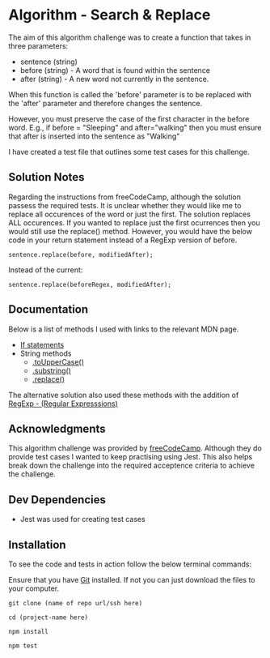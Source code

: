 # Algorithm - Search & Replace

The aim of this algorithm challenge was to create a function that takes in three parameters:

- sentence (string)
- before (string) - A word that is found within the sentence
- after (string) - A new word not currently in the sentence.

When this function is called the 'before' parameter is to be replaced with the 'after' parameter and therefore changes the sentence.

However, you must preserve the case of the first character in the before word. E.g., if before = "Sleeping" and after="walking" then you must ensure that after is inserted into the sentence as "Walking"

I have created a test file that outlines some test cases for this challenge.

## Solution Notes

Regarding the instructions from freeCodeCamp, although the solution passess the required tests. It is unclear whether they would like me to replace all occurences of the word or just the first. The solution replaces ALL occurences. If you wanted to replace just the first ocurrences then you would still use the replace() method. However, you would have the below code in your return statement instead of a RegExp version of before.

```
sentence.replace(before, modifiedAfter);
```

Instead of the current:

```
sentence.replace(beforeRegex, modifiedAfter);
```

## Documentation

Below is a list of methods I used with links to the relevant MDN page.

- [If statements](https://developer.mozilla.org/en-US/docs/Web/JavaScript/Reference/Statements/if...else)
- String methods
  - [.toUpperCase()](https://developer.mozilla.org/en-US/docs/Web/JavaScript/Reference/Global_Objects/String/toUpperCase)
  - [.substring()](https://developer.mozilla.org/en-US/docs/Web/JavaScript/Reference/Global_Objects/String/substring)
  - [.replace()](https://developer.mozilla.org/en-US/docs/Web/JavaScript/Reference/Global_Objects/String/replace)

The alternative solution also used these methods with the addition of [RegExp - (Regular Expresssions)](https://developer.mozilla.org/en-US/docs/Web/JavaScript/Guide/Regular_Expressions)

## Acknowledgments

This algorithm challenge was provided by [freeCodeCamp](https://www.freecodecamp.org/learn/javascript-algorithms-and-data-structures). Although they do provide test cases I wanted to keep practising using Jest. This also helps break down the challenge into the required acceptence criteria to achieve the challenge.

## Dev Dependencies

- Jest was used for creating test cases

## Installation

To see the code and tests in action follow the below terminal commands:

Ensure that you have [Git](https://git-scm.com/) installed. If not you can just download the files to your computer.

```
git clone (name of repo url/ssh here)
```

```
cd (project-name here)
```

```
npm install
```

```
npm test
```

